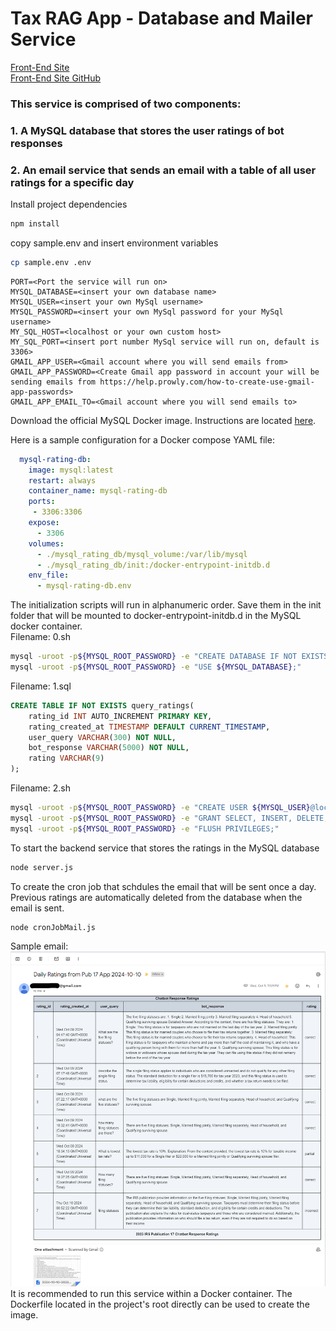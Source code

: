 # Tax RAG App - Database and Mailer Service

[Front-End Site](https://taxragapp.vercel.app/)<br>
[Front-End Site GitHub](https://github.com/randr000/tax_llm_next_app)

### This service is comprised of two components:
### 1. A MySQL database that stores the user ratings of bot responses
### 2. An email service that sends an email with a table of all user ratings for a specific day

Install project dependencies

```bash
npm install
```
copy sample.env and insert environment variables
```bash
cp sample.env .env
```
```
PORT=<Port the service will run on>
MYSQL_DATABASE=<insert your own database name>
MYSQL_USER=<insert your own MySql username>
MYSQL_PASSWORD=<insert your own MySql password for your MySql username>
MY_SQL_HOST=<localhost or your own custom host>
MY_SQL_PORT=<insert port number MySql service will run on, default is 3306>
GMAIL_APP_USER=<Gmail account where you will send emails from>
GMAIL_APP_PASSWORD=<Create Gmail app password in account your will be sending emails from https://help.prowly.com/how-to-create-use-gmail-app-passwords>
GMAIL_APP_EMAIL_TO=<Gmail account where you will send emails to>
```
Download the official MySQL Docker image. Instructions are located [here](https://hub.docker.com/_/mysql).

Here is a sample configuration for a Docker compose YAML file:
```yml
  mysql-rating-db:
    image: mysql:latest
    restart: always
    container_name: mysql-rating-db
    ports:
     - 3306:3306
    expose:
      - 3306
    volumes:
      - ./mysql_rating_db/mysql_volume:/var/lib/mysql
      - ./mysql_rating_db/init:/docker-entrypoint-initdb.d
    env_file:
      - mysql-rating-db.env
```
The initialization scripts will run in alphanumeric order. Save them in the init folder that will be mounted to docker-entrypoint-initdb.d in the MySQL docker container.
<br>
Filename: 0.sh
```bash
mysql -uroot -p${MYSQL_ROOT_PASSWORD} -e "CREATE DATABASE IF NOT EXISTS ${MYSQL_DATABASE};"
mysql -uroot -p${MYSQL_ROOT_PASSWORD} -e "USE ${MYSQL_DATABASE};"
```
Filename: 1.sql
```sql
CREATE TABLE IF NOT EXISTS query_ratings(
    rating_id INT AUTO_INCREMENT PRIMARY KEY,
    rating_created_at TIMESTAMP DEFAULT CURRENT_TIMESTAMP,
    user_query VARCHAR(300) NOT NULL,
    bot_response VARCHAR(5000) NOT NULL,
    rating VARCHAR(9)
);
```
Filename: 2.sh
```bash
mysql -uroot -p${MYSQL_ROOT_PASSWORD} -e "CREATE USER ${MYSQL_USER}@localhost IDENTIFIED BY '${MYSQL_PASSWORD}';"
mysql -uroot -p${MYSQL_ROOT_PASSWORD} -e "GRANT SELECT, INSERT, DELETE, UPDATE ON query_ratings TO '${MYSQL_USER}'@'localhost';"
mysql -uroot -p${MYSQL_ROOT_PASSWORD} -e "FLUSH PRIVILEGES;"
```
To start the backend service that stores the ratings in the MySQL database
```bash
node server.js
```
To create the cron job that schdules the email that will be sent once a day. Previous ratings are automatically deleted from the database when the email is sent.
```bash
node cronJobMail.js
```
Sample email:
![image](email.png)
It is recommended to run this service within a Docker container. The Dockerfile located in the project's root directly can be used to create the image.